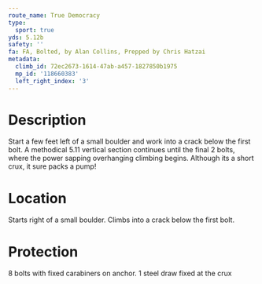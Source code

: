 ```yaml
---
route_name: True Democracy
type:
  sport: true
yds: 5.12b
safety: ''
fa: FA, Bolted, by Alan Collins, Prepped by Chris Hatzai
metadata:
  climb_id: 72ec2673-1614-47ab-a457-1827850b1975
  mp_id: '118660383'
  left_right_index: '3'
---
```

# Description
Start a few feet left of a small boulder and work into a crack below the first bolt. A methodical 5.11 vertical section continues until the final 2 bolts, where the power sapping overhanging climbing begins. Although its a short crux, it sure packs a pump!

# Location
Starts right of a small boulder. Climbs into a crack below the first bolt.

# Protection
8 bolts with fixed carabiners on anchor. 1 steel draw fixed at the crux
